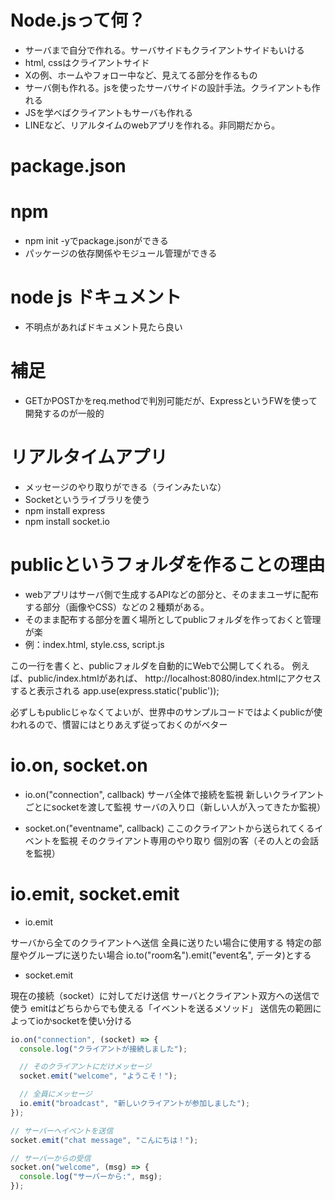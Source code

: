 # Node.jsって何？

- サーバまで自分で作れる。サーバサイドもクライアントサイドもいける
- html, cssはクライアントサイド
- Xの例、ホームやフォロー中など、見えてる部分を作るもの
- サーバ側も作れる。jsを使ったサーバサイドの設計手法。クライアントも作れる
- JSを学べばクライアントもサーバも作れる
- LINEなど、リアルタイムのwebアプリを作れる。非同期だから。

# package.json



# npm

- npm init -yでpackage.jsonができる
- パッケージの依存関係やモジュール管理ができる


# node js ドキュメント

- 不明点があればドキュメント見たら良い

# 補足

- GETかPOSTかをreq.methodで判別可能だが、ExpressというFWを使って開発するのが一般的

# リアルタイムアプリ

- メッセージのやり取りができる（ラインみたいな）
- Socketというライブラリを使う
- npm install express
- npm install socket.io

# publicというフォルダを作ることの理由

- webアプリはサーバ側で生成するAPIなどの部分と、そのままユーザに配布する部分（画像やCSS）などの２種類がある。
- そのまま配布する部分を置く場所としてpublicフォルダを作っておくと管理が楽
- 例：index.html, style.css, script.js

この一行を書くと、publicフォルダを自動的にWebで公開してくれる。
例えば、public/index.htmlがあれば、
http://localhost:8080/index.htmlにアクセスすると表示される
app.use(express.static('public'));

必ずしもpublicじゃなくてよいが、世界中のサンプルコードではよくpublicが使われるので、慣習にはとりあえず従っておくのがベター


# io.on, socket.on

- io.on("connection", callback)
サーバ全体で接続を監視
新しいクライアントごとにsocketを渡して監視
サーバの入り口（新しい人が入ってきたか監視）

- socket.on("eventname", callback)
ここのクライアントから送られてくるイベントを監視
そのクライアント専用のやり取り
個別の客（その人との会話を監視）

# io.emit, socket.emit

- io.emit

サーバから全てのクライアントへ送信
全員に送りたい場合に使用する
特定の部屋やグループに送りたい場合
io.to("room名").emit("event名", データ)とする

- socket.emit

現在の接続（socket）に対してだけ送信
サーバとクライアント双方への送信で使う
emitはどちらからでも使える「イベントを送るメソッド」
送信先の範囲によってioかsocketを使い分ける


```server.js
io.on("connection", (socket) => {
  console.log("クライアントが接続しました");

  // そのクライアントにだけメッセージ
  socket.emit("welcome", "ようこそ！");

  // 全員にメッセージ
  io.emit("broadcast", "新しいクライアントが参加しました");
});
```

```client.js
// サーバーへイベントを送信
socket.emit("chat message", "こんにちは！");

// サーバーからの受信
socket.on("welcome", (msg) => {
  console.log("サーバーから:", msg);
});
```